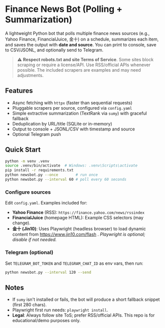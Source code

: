 # Finance News Bot (Polling + Summarization)

A lightweight Python bot that polls multiple finance news sources (e.g., Yahoo Finance, FinancialJuice, 金十) on a schedule,
summarizes each item, and saves the output with **date and source**. You can print to console, save to CSV/JSONL, and optionally
send to Telegram.

> ⚠️ **Respect robots.txt and site Terms of Service**. Some sites block scraping or require a license/API. Use RSS/official APIs
> whenever possible. The included scrapers are examples and may need adjustments.

## Features
- Async fetching with `httpx` (faster than sequential requests)
- Pluggable scrapers per source, configured via `config.yaml`
- Simple extractive summarization (TextRank via `sumy`) with graceful fallback
- Deduplication by URL/title (SQLite or in-memory)
- Output to console + JSONL/CSV with timestamp and source
- Optional Telegram push

## Quick Start

```bash
python -m venv .venv
source .venv/bin/activate  # Windows: .venv\Scripts\activate
pip install -r requirements.txt
python newsbot.py --once        # run once
python newsbot.py --interval 60 # poll every 60 seconds
```

### Configure sources
Edit `config.yaml`. Examples included for:
- **Yahoo Finance** (RSS): `https://finance.yahoo.com/news/rssindex`
- **FinancialJuice** (homepage HTML): Example CSS selectors (may change).
- **金十 (Jin10)**: Uses Playwright (headless browser) to load dynamic content from https://www.jin10.com/flash .
  *Playwright is optional; disable if not needed.*

### Telegram (optional)
Set `TELEGRAM_BOT_TOKEN` and `TELEGRAM_CHAT_ID` as env vars, then run:
```bash
python newsbot.py --interval 120 --send
```

## Notes
- If `sumy` isn't installed or fails, the bot will produce a short fallback snippet (first 280 chars).
- Playwright first run needs: `playwright install`.
- **Legal**: Always follow site ToS; prefer RSS/official APIs. This repo is for educational/demo purposes only.

